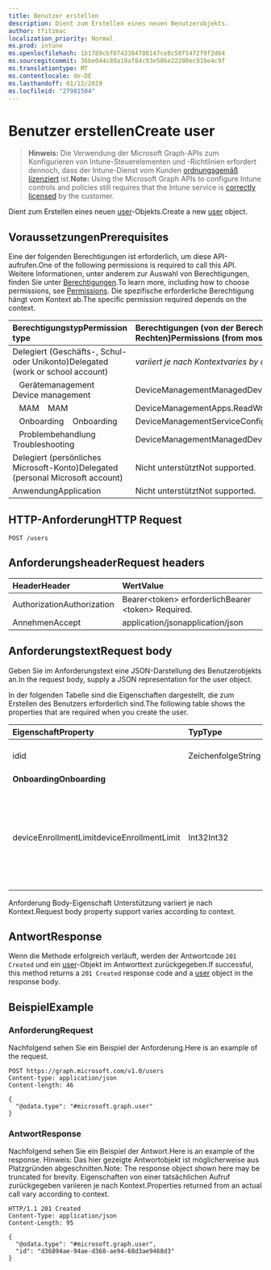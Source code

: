 ```yaml
---
title: Benutzer erstellen
description: Dient zum Erstellen eines neuen Benutzerobjekts.
author: tfitzmac
localization_priority: Normal
ms.prod: intune
ms.openlocfilehash: 1b1789cbf0743384780147ce8c50f5472f9f2d64
ms.sourcegitcommit: 36be044c89a19af84c93e586e22200ec919e4c9f
ms.translationtype: MT
ms.contentlocale: de-DE
ms.lasthandoff: 01/12/2019
ms.locfileid: "27981504"
---
```

# <a name="create-user"></a><span data-ttu-id="70ce6-103">Benutzer erstellen</span><span class="sxs-lookup"><span data-stu-id="70ce6-103">Create user</span></span>

> <span data-ttu-id="70ce6-104">**Hinweis:** Die Verwendung der Microsoft Graph-APIs zum Konfigurieren von Intune-Steuerelementen und -Richtlinien erfordert dennoch, dass der Intune-Dienst vom Kunden [ordnungsgemäß lizenziert](https://go.microsoft.com/fwlink/?linkid=839381) ist.</span><span class="sxs-lookup"><span data-stu-id="70ce6-104">**Note:** Using the Microsoft Graph APIs to configure Intune controls and policies still requires that the Intune service is [correctly licensed](https://go.microsoft.com/fwlink/?linkid=839381) by the customer.</span></span>

<span data-ttu-id="70ce6-105">Dient zum Erstellen eines neuen [user](../resources/intune-shared-user.md)-Objekts.</span><span class="sxs-lookup"><span data-stu-id="70ce6-105">Create a new [user](../resources/intune-shared-user.md) object.</span></span>
## <a name="prerequisites"></a><span data-ttu-id="70ce6-106">Voraussetzungen</span><span class="sxs-lookup"><span data-stu-id="70ce6-106">Prerequisites</span></span>
<span data-ttu-id="70ce6-107">Eine der folgenden Berechtigungen ist erforderlich, um diese API-aufrufen.</span><span class="sxs-lookup"><span data-stu-id="70ce6-107">One of the following permissions is required to call this API.</span></span> <span data-ttu-id="70ce6-108">Weitere Informationen, unter anderem zur Auswahl von Berechtigungen, finden Sie unter [Berechtigungen](/graph/permissions-reference).</span><span class="sxs-lookup"><span data-stu-id="70ce6-108">To learn more, including how to choose permissions, see [Permissions](/graph/permissions-reference).</span></span>  <span data-ttu-id="70ce6-109">Die spezifische erforderliche Berechtigung hängt vom Kontext ab.</span><span class="sxs-lookup"><span data-stu-id="70ce6-109">The specific permission required depends on the context.</span></span>

|<span data-ttu-id="70ce6-110">Berechtigungstyp</span><span class="sxs-lookup"><span data-stu-id="70ce6-110">Permission type</span></span>|<span data-ttu-id="70ce6-111">Berechtigungen (von der Berechtigung mit den meisten Rechten zu der mit den wenigsten Rechten)</span><span class="sxs-lookup"><span data-stu-id="70ce6-111">Permissions (from most to least privileged)</span></span>|
|:---|:---|
|<span data-ttu-id="70ce6-112">Delegiert (Geschäfts-, Schul- oder Unikonto)</span><span class="sxs-lookup"><span data-stu-id="70ce6-112">Delegated (work or school account)</span></span>| <span data-ttu-id="70ce6-113">_variiert je nach Kontext_</span><span class="sxs-lookup"><span data-stu-id="70ce6-113">_varies by context_</span></span> |
| <span data-ttu-id="70ce6-114">&nbsp;&nbsp; Gerätemanagement</span><span class="sxs-lookup"><span data-stu-id="70ce6-114">&nbsp; &nbsp; Device management</span></span> | <span data-ttu-id="70ce6-115">DeviceManagementManagedDevices.ReadWrite.All</span><span class="sxs-lookup"><span data-stu-id="70ce6-115">DeviceManagementManagedDevices.ReadWrite.All</span></span> |
| <span data-ttu-id="70ce6-116">&nbsp;&nbsp; MAM</span><span class="sxs-lookup"><span data-stu-id="70ce6-116">&nbsp; &nbsp; MAM</span></span> | <span data-ttu-id="70ce6-117">DeviceManagementApps.ReadWrite.All</span><span class="sxs-lookup"><span data-stu-id="70ce6-117">DeviceManagementApps.ReadWrite.All</span></span> |
| <span data-ttu-id="70ce6-118">&nbsp;&nbsp; Onboarding</span><span class="sxs-lookup"><span data-stu-id="70ce6-118">&nbsp; &nbsp; Onboarding</span></span> | <span data-ttu-id="70ce6-119">DeviceManagementServiceConfig.ReadWrite.All</span><span class="sxs-lookup"><span data-stu-id="70ce6-119">DeviceManagementServiceConfig.ReadWrite.All</span></span> |
| <span data-ttu-id="70ce6-120">&nbsp;&nbsp; Problembehandlung</span><span class="sxs-lookup"><span data-stu-id="70ce6-120">&nbsp; &nbsp; Troubleshooting</span></span> | <span data-ttu-id="70ce6-121">DeviceManagementManagedDevices.ReadWrite.All</span><span class="sxs-lookup"><span data-stu-id="70ce6-121">DeviceManagementManagedDevices.ReadWrite.All</span></span> |
|<span data-ttu-id="70ce6-122">Delegiert (persönliches Microsoft-Konto)</span><span class="sxs-lookup"><span data-stu-id="70ce6-122">Delegated (personal Microsoft account)</span></span>|<span data-ttu-id="70ce6-123">Nicht unterstützt</span><span class="sxs-lookup"><span data-stu-id="70ce6-123">Not supported.</span></span>|
|<span data-ttu-id="70ce6-124">Anwendung</span><span class="sxs-lookup"><span data-stu-id="70ce6-124">Application</span></span>|<span data-ttu-id="70ce6-125">Nicht unterstützt</span><span class="sxs-lookup"><span data-stu-id="70ce6-125">Not supported.</span></span>|

## <a name="http-request"></a><span data-ttu-id="70ce6-126">HTTP-Anforderung</span><span class="sxs-lookup"><span data-stu-id="70ce6-126">HTTP Request</span></span>
<!-- {
  "blockType": "ignored"
}
-->
``` http
POST /users
```

## <a name="request-headers"></a><span data-ttu-id="70ce6-127">Anforderungsheader</span><span class="sxs-lookup"><span data-stu-id="70ce6-127">Request headers</span></span>
|<span data-ttu-id="70ce6-128">Header</span><span class="sxs-lookup"><span data-stu-id="70ce6-128">Header</span></span>|<span data-ttu-id="70ce6-129">Wert</span><span class="sxs-lookup"><span data-stu-id="70ce6-129">Value</span></span>|
|:---|:---|
|<span data-ttu-id="70ce6-130">Authorization</span><span class="sxs-lookup"><span data-stu-id="70ce6-130">Authorization</span></span>|<span data-ttu-id="70ce6-131">Bearer&lt;token&gt; erforderlich</span><span class="sxs-lookup"><span data-stu-id="70ce6-131">Bearer &lt;token&gt; Required.</span></span>|
|<span data-ttu-id="70ce6-132">Annehmen</span><span class="sxs-lookup"><span data-stu-id="70ce6-132">Accept</span></span>|<span data-ttu-id="70ce6-133">application/json</span><span class="sxs-lookup"><span data-stu-id="70ce6-133">application/json</span></span>|

## <a name="request-body"></a><span data-ttu-id="70ce6-134">Anforderungstext</span><span class="sxs-lookup"><span data-stu-id="70ce6-134">Request body</span></span>
<span data-ttu-id="70ce6-135">Geben Sie im Anforderungstext eine JSON-Darstellung des Benutzerobjekts an.</span><span class="sxs-lookup"><span data-stu-id="70ce6-135">In the request body, supply a JSON representation for the user object.</span></span>

<span data-ttu-id="70ce6-136">In der folgenden Tabelle sind die Eigenschaften dargestellt, die zum Erstellen des Benutzers erforderlich sind.</span><span class="sxs-lookup"><span data-stu-id="70ce6-136">The following table shows the properties that are required when you create the user.</span></span>

|<span data-ttu-id="70ce6-137">Eigenschaft</span><span class="sxs-lookup"><span data-stu-id="70ce6-137">Property</span></span>|<span data-ttu-id="70ce6-138">Typ</span><span class="sxs-lookup"><span data-stu-id="70ce6-138">Type</span></span>|<span data-ttu-id="70ce6-139">Beschreibung</span><span class="sxs-lookup"><span data-stu-id="70ce6-139">Description</span></span>|
|:---|:---|:---|
|<span data-ttu-id="70ce6-140">id</span><span class="sxs-lookup"><span data-stu-id="70ce6-140">id</span></span>|<span data-ttu-id="70ce6-141">Zeichenfolge</span><span class="sxs-lookup"><span data-stu-id="70ce6-141">String</span></span>|<span data-ttu-id="70ce6-142">Eindeutiger Bezeichner des Benutzers</span><span class="sxs-lookup"><span data-stu-id="70ce6-142">Unique identifier of the user.</span></span>|
|<span data-ttu-id="70ce6-143">**Onboarding**</span><span class="sxs-lookup"><span data-stu-id="70ce6-143">**Onboarding**</span></span>|
|<span data-ttu-id="70ce6-144">deviceEnrollmentLimit</span><span class="sxs-lookup"><span data-stu-id="70ce6-144">deviceEnrollmentLimit</span></span>|<span data-ttu-id="70ce6-145">Int32</span><span class="sxs-lookup"><span data-stu-id="70ce6-145">Int32</span></span>|<span data-ttu-id="70ce6-146">Der Grenzwert für die maximale Anzahl von Geräten, die der Benutzer registrieren kann.</span><span class="sxs-lookup"><span data-stu-id="70ce6-146">The limit on the maximum number of devices that the user is permitted to enroll.</span></span> <span data-ttu-id="70ce6-147">Zulässige Werte sind 5 oder 1000.</span><span class="sxs-lookup"><span data-stu-id="70ce6-147">Allowed values are 5 or 1000.</span></span>|

<span data-ttu-id="70ce6-148">Anforderung Body-Eigenschaft Unterstützung variiert je nach Kontext.</span><span class="sxs-lookup"><span data-stu-id="70ce6-148">Request body property support varies according to context.</span></span>

## <a name="response"></a><span data-ttu-id="70ce6-149">Antwort</span><span class="sxs-lookup"><span data-stu-id="70ce6-149">Response</span></span>
<span data-ttu-id="70ce6-150">Wenn die Methode erfolgreich verläuft, werden der Antwortcode `201 Created` und ein [user](../resources/intune-shared-user.md)-Objekt im Antworttext zurückgegeben.</span><span class="sxs-lookup"><span data-stu-id="70ce6-150">If successful, this method returns a `201 Created` response code and a [user](../resources/intune-shared-user.md) object in the response body.</span></span>

## <a name="example"></a><span data-ttu-id="70ce6-151">Beispiel</span><span class="sxs-lookup"><span data-stu-id="70ce6-151">Example</span></span>

### <a name="request"></a><span data-ttu-id="70ce6-152">Anforderung</span><span class="sxs-lookup"><span data-stu-id="70ce6-152">Request</span></span>
<span data-ttu-id="70ce6-153">Nachfolgend sehen Sie ein Beispiel der Anforderung.</span><span class="sxs-lookup"><span data-stu-id="70ce6-153">Here is an example of the request.</span></span>

``` http
POST https://graph.microsoft.com/v1.0/users
Content-type: application/json
Content-length: 46

{
  "@odata.type": "#microsoft.graph.user"
}
```

### <a name="response"></a><span data-ttu-id="70ce6-154">Antwort</span><span class="sxs-lookup"><span data-stu-id="70ce6-154">Response</span></span>
<span data-ttu-id="70ce6-155">Nachfolgend sehen Sie ein Beispiel der Antwort.</span><span class="sxs-lookup"><span data-stu-id="70ce6-155">Here is an example of the response.</span></span> <span data-ttu-id="70ce6-156">Hinweis: Das hier gezeigte Antwortobjekt ist möglicherweise aus Platzgründen abgeschnitten.</span><span class="sxs-lookup"><span data-stu-id="70ce6-156">Note: The response object shown here may be truncated for brevity.</span></span> <span data-ttu-id="70ce6-157">Eigenschaften von einer tatsächlichen Aufruf zurückgegeben variieren je nach Kontext.</span><span class="sxs-lookup"><span data-stu-id="70ce6-157">Properties returned from an actual call vary according to context.</span></span>

``` http
HTTP/1.1 201 Created
Content-Type: application/json
Content-Length: 95

{
  "@odata.type": "#microsoft.graph.user",
  "id": "d36894ae-94ae-d368-ae94-68d3ae9468d3"
}
```



